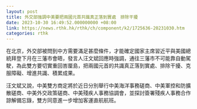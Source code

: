 ```yaml
---
layout: post
title: 外交部強調中美要把兩國元首共識真正落到實處　排除干擾
date: 2023-10-30 16:49:52.000000000 +08:00
link: https://news.rthk.hk/rthk/ch/component/k2/1725636-20231030.htm
categories: rthk
---
```


在北京，外交部被問到中方需要滿足甚麼條件，才能確定國家主席習近平與美國總統拜登下月在三藩市會晤，發言人汪文斌回應時強調，通往三藩市不可能靠自動駕駛，為此雙方要切實重回峇厘島，把兩國元首的共識真正落到實處、排除干擾、克服障礙、增進共識、積累成果。

汪文斌又說，中美雙方商定將於近日分別舉行中美海洋事務磋商、中美軍控和防擴散磋商、中美外交政策磋商、中美殘疾人事務協調會，並探討簽署殘疾人事務合作諒解備忘錄，雙方同意進一步增加客運直航航班。
